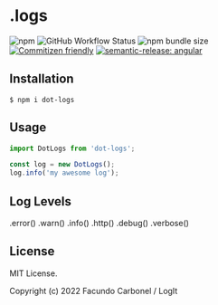 # .logs

![npm](https://img.shields.io/npm/v/dot-logs)
![GitHub Workflow Status](https://img.shields.io/github/workflow/status/f2bear/dot-logs/release)
![npm bundle size](https://img.shields.io/bundlephobia/min/dot-logs)
[![Commitizen friendly](https://img.shields.io/badge/commitizen-friendly-brightgreen.svg)](http://commitizen.github.io/cz-cli/)
[![semantic-release: angular](https://img.shields.io/badge/semantic--release-angular-e10079?logo=semantic-release)](https://github.com/semantic-release/semantic-release)

## Installation

```shell
$ npm i dot-logs
```

## Usage

```javascript
import DotLogs from 'dot-logs';

const log = new DotLogs();
log.info('my awesome log');
```

## Log Levels

.error()
.warn()
.info()
.http()
.debug()
.verbose()

## License

MIT License.

Copyright (c) 2022 Facundo Carbonel / LogIt